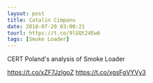 ```yaml
---
layout: post
title: Catalin Cimpanu
date: 2018-07-20 03:00:21
tourl: https://t.co/9lGQt24Ew6
tags: [Smoke Loader]
---
```

CERT Poland's analysis of Smoke Loader

https://t.co/xZF7JzlgoZ https://t.co/xgsFgVYVy3